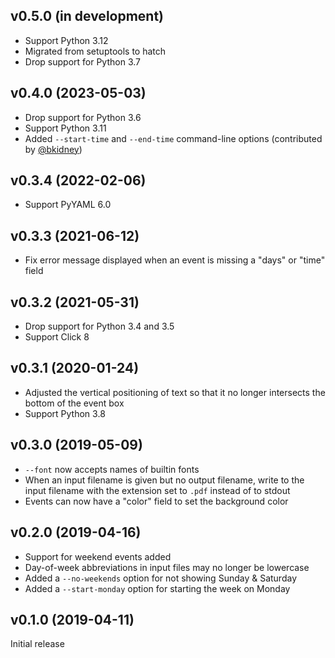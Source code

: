 v0.5.0 (in development)
-----------------------
- Support Python 3.12
- Migrated from setuptools to hatch
- Drop support for Python 3.7

v0.4.0 (2023-05-03)
-------------------
- Drop support for Python 3.6
- Support Python 3.11
- Added `--start-time` and `--end-time` command-line options
  (contributed by [@bkidney](https://github.com/bkidney))

v0.3.4 (2022-02-06)
-------------------
- Support PyYAML 6.0

v0.3.3 (2021-06-12)
-------------------
- Fix error message displayed when an event is missing a "days" or "time" field

v0.3.2 (2021-05-31)
-------------------
- Drop support for Python 3.4 and 3.5
- Support Click 8

v0.3.1 (2020-01-24)
-------------------
- Adjusted the vertical positioning of text so that it no longer intersects the
  bottom of the event box
- Support Python 3.8

v0.3.0 (2019-05-09)
-------------------
- `--font` now accepts names of builtin fonts
- When an input filename is given but no output filename, write to the input
  filename with the extension set to `.pdf` instead of to stdout
- Events can now have a "color" field to set the background color

v0.2.0 (2019-04-16)
-------------------
- Support for weekend events added
- Day-of-week abbreviations in input files may no longer be lowercase
- Added a `--no-weekends` option for not showing Sunday & Saturday
- Added a `--start-monday` option for starting the week on Monday

v0.1.0 (2019-04-11)
-------------------
Initial release
